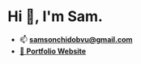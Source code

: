 <h1>Hi 👋, I'm Sam.</h1>

- 📫 **samsonchidobvu@gmail.com**
- <a href="https://samson-chidobvu.web.app/" target="_blank" rel="noreferrer">🔗 **Portfolio Website**</a> <br>
